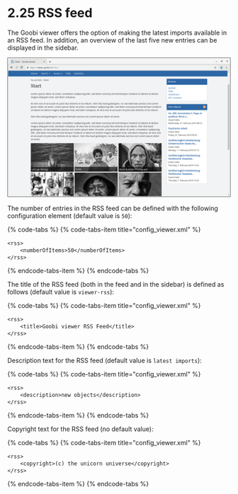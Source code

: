 # 2.25 RSS feed

The Goobi viewer offers the option of making the latest imports available in an RSS feed. In addition, an overview of the last five new entries can be displayed in the sidebar.

![New objects widget at the start page](../.gitbook/assets/2.25.png)

The number of entries in the RSS feed can be defined with the following configuration element \(default value is `50`\):

{% code-tabs %}
{% code-tabs-item title="config\_viewer.xml" %}
```markup
<rss>
    <numberOfItems>50</numberOfItems>
</rss>
```
{% endcode-tabs-item %}
{% endcode-tabs %}

The title of the RSS feed \(both in the feed and in the sidebar\) is defined as follows \(default value is `viewer-rss`\):

{% code-tabs %}
{% code-tabs-item title="config\_viewer.xml" %}
```markup
<rss>
    <title>Goobi viewer RSS Feed</title>
</rss>
```
{% endcode-tabs-item %}
{% endcode-tabs %}

Description text for the RSS feed \(default value is `latest imports`\):

{% code-tabs %}
{% code-tabs-item title="config\_viewer.xml" %}
```markup
<rss>
    <description>new objects</description>
</rss>
```
{% endcode-tabs-item %}
{% endcode-tabs %}

Copyright text for the RSS feed \(no default value\):

{% code-tabs %}
{% code-tabs-item title="config\_viewer.xml" %}
```markup
<rss>
    <copyright>(c) the unicorn universe</copyright>
</rss>
```
{% endcode-tabs-item %}
{% endcode-tabs %}

